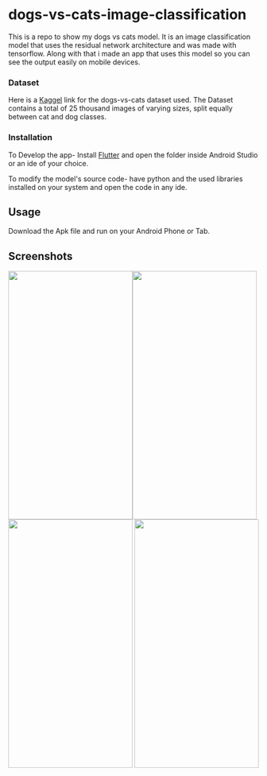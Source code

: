 # dogs-vs-cats-image-classification

This is a repo to show my dogs vs cats model. It is an image classification model that uses the residual network architecture and was made with tensorflow. Along with that i made an app that uses this model so you can see the output easily on mobile devices.

### Dataset

Here is a [Kaggel](https://www.kaggle.com/c/dogs-vs-cats/data) link for the dogs-vs-cats dataset used. The Dataset contains a total of 25 thousand images of varying sizes, split equally between cat and dog classes.

### Installation

To Develop the app- Install [Flutter](https://flutter.dev/docs/get-started/install) and open the folder inside Android Studio or an ide of your choice.

To modify the model's source code- have python and the used libraries installed on your system and open the code in any ide.

## Usage

Download the Apk file and run on your Android Phone or Tab.

## Screenshots
<div style="display: flex;">
<img src="https://user-images.githubusercontent.com/62091349/147854694-c22ab127-8c90-47f2-b8d7-5c039f87f0f8.png" width="250" height="500">
<img src="https://user-images.githubusercontent.com/62091349/147854725-783e1bce-0e7c-45b5-8734-c05c659aa019.png" width="250" height="500">
</div>
<div>
<img src="https://user-images.githubusercontent.com/62091349/147854799-7b83a0ff-6af7-4585-a75a-c54c97eb683c.png" width="250" height="500">
<img src="https://user-images.githubusercontent.com/62091349/147854735-2f747f52-1109-44d5-b5c4-14711246da06.png" width="250" height="500">
</div>
